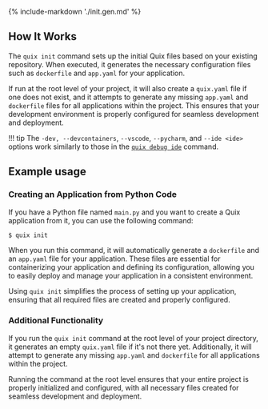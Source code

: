 {% include-markdown './init.gen.md' %}
## How It Works

The `quix init` command sets up the initial Quix files based on your existing repository. When executed, it generates the necessary configuration files such as `dockerfile` and `app.yaml` for your application. 

If run at the root level of your project, it will also create a `quix.yaml` file if one does not exist, and it attempts to generate any missing `app.yaml` and `dockerfile` files for all applications within the project. This ensures that your development environment is properly configured for seamless development and deployment.

!!! tip
    The `-dev, --devcontainers`, `--vscode`, `--pycharm`, and `--ide <ide>` options work similarly to those in the [`quix debug ide`](debug/ide.md) command.

## Example usage

### Creating an Application from Python Code

If you have a Python file named `main.py` and you want to create a Quix application from it, you can use the following command:

```bash
$ quix init
```

When you run this command, it will automatically generate a `dockerfile` and an `app.yaml` file for your application. These files are essential for containerizing your application and defining its configuration, allowing you to easily deploy and manage your application in a consistent environment.

Using `quix init` simplifies the process of setting up your application, ensuring that all required files are created and properly configured.

### Additional Functionality

If you run the `quix init` command at the root level of your project directory, it generates an empty `quix.yaml` file if it's not there yet. Additionally, it will attempt to generate any missing `app.yaml` and `dockerfile` for all applications within the project.


Running the command at the root level ensures that your entire project is properly initialized and configured, with all necessary files created for seamless development and deployment.
